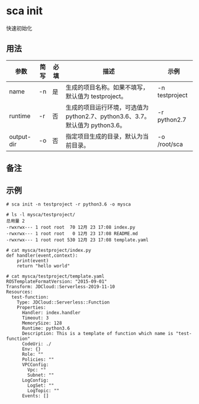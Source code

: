 # sca init

快速初始化

## 用法

 参数 | 简写 | 必填 | 描述 | 示例
 ------------|------------| ------------|------------|------------
 name|-n|是|生成的项目名称。如果不填写，默认值为 testproject。|-n testproject
 runtime|-r|否|生成的项目运行环境，可选值为python2.7、python3.6、3.7。默认值为 python3.6。	|-r python2.7
output-dir|-o|否|指定项目生成的目录，默认为当前目录。|-o /root/sca


## 备注
## 示例
```
# sca init -n testproject -r python3.6 -o mysca

# ls -l mysca/testproject/
总用量 2
-rwxrwx--- 1 root root  70 12月 23 17:08 index.py
-rwxrwx--- 1 root root   0 12月 23 17:08 README.md
-rwxrwx--- 1 root root 530 12月 23 17:08 template.yaml

# cat mysca/testproject/index.py
def handler(event,context):
    print(event)
    return "hello world"

# cat mysca/testproject/template.yaml
ROSTemplateFormatVersion: "2015-09-01"
Transform: JDCloud::Serverless-2019-11-10
Resources:
  test-function:
    Type: JDCloud::Serverless::Function
    Properties:
      Handler: index.handler
      Timeout: 3
      MemorySize: 128
      Runtime: python3.6
      Description: This is a template of function which name is "test-function"
      CodeUri: ./
      Env: {}
      Role: ""
      Policies: ""
      VPCConfig:
        Vpc: ""
        Subnet: ""
      LogConfig:
        LogSet: ""
        LogTopic: ""
      Events: []

```
